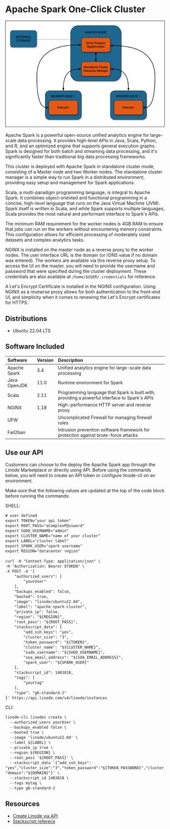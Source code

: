 # Apache Spark One-Click Cluster
![spark-cluster.png](spark-cluster.png)

Apache Spark is a powerful open-source unified analytics engine for large-scale data processing. It provides high-level APIs in Java, Scala, Python, and R, and an optimized engine that supports general execution graphs. Spark is designed for both batch and streaming data processing, and it's significantly faster than traditional big data processing frameworks.

This cluster is deployed with Apache Spark in standalone cluster mode, consisting of a Master node and two Worker nodes. The standalone cluster manager is a simple way to run Spark in a distributed environment, providing easy setup and management for Spark applications.

Scala, a multi-paradigm programming language, is integral to Apache Spark. It combines object-oriented and functional programming in a concise, high-level language that runs on the Java Virtual Machine (JVM). Spark itself is written in Scala, and while Spark supports multiple languages, Scala provides the most natural and performant interface to Spark's APIs.

The minimum RAM requirement for the worker nodes is 4GB RAM to ensure that jobs can run on the workers without encountering memory constraints. This configuration allows for efficient processing of moderately sized datasets and complex analytics tasks.

NGINX is installed on the master node as a reverse proxy to the worker nodes. The user interface URL is the domain (or rDNS value if no domain was entered). The workers are available via this reverse proxy setup. To access the UI on the master, you will need to provide the username and password that were specified during the cluster deployment. These credentials are also available at `/home/$USER/.credentials` for reference.

A Let's Encrypt Certificate is installed in the NGINX configuration. Using NGINX as a revewrse proxy allows for both authentication to the front-end UI, and simplicity when it comes to renewing the Let's Encrypt certificates for HTTPS.

## Distributions

- Ubuntu 22.04 LTS

## Software Included

| Software  | Version   | Description   |
| :---      | :----     | :---          |
| Apache Spark | 3.4 | Unified analytics engine for large-scale data processing |
| Java OpenJDK | 11.0 | Runtime environment for Spark |
| Scala | 2.11 | Programming language that Spark is built with, providing a powerful interface to Spark's APIs |
| NGINX | 1.18 | High-performance HTTP server and reverse proxy |
| UFW | | Uncomplicated Firewall for managing firewall rules |
| Fail2ban | | Intrusion prevention software framework for protection against brute-force attacks |

## Use our API

Customers can choose to the deploy the Apache Spark app through the Linode Marketplace or directly using API. Before using the commands below, you will need to create an API token or configure linode-cli on an environment.

Make sure that the following values are updated at the top of the code block before running the commands:

SHELL:
```
# user defined
export TOKEN="your api token"
export ROOT_PASS="aComplexP@ssword"
export SUDO_USERNAME="admin"
export CLUSTER_NAME="name of your cluster"
export LABEL="cluster label"
export SPARK_USER="spark username"
export REGION="datacenter region"

curl -H "Content-Type: application/json" \
-H "Authorization: Bearer $TOKEN" \
-X POST -d '{
    "authorized_users": [
        "yourUser"
    ],
    "backups_enabled": false,
    "booted": true,
    "image": "linode/ubuntu22.04",
    "label": "apache-spark-cluster",
    "private_ip": false,
    "region": "${REGION}",
    "root_pass": "${ROOT_PASS}",
    "stackscript_data": {
        "add_ssh_keys": "yes",
        "cluster_size": "3",
        "token_password": "${TOKEN}",
        "cluster_name": "${CLUSTER_NAME}",
        "sudo_username": "${SUDO_USERNAME}",
        "soa_email_address": "${SOA_EMAIL_ADDRESS}",
        "spark_user": "${SPARK_USER}"
    },
    "stackscript_id": 1403818,
    "tags": [
        "yourtag"
    ],
    "type": "g6-standard-2"
}' https://api.linode.com/v4/linode/instances

```

CLI:
```
linode-cli linodes create \
  --authorized_users yourUser \
  --backups_enabled false \
  --booted true \
  --image 'linode/ubuntu22.04' \
  --label ${LABEL} \
  --private_ip true \
  --region ${REGION} \
  --root_pass '${ROOT_PASS}' \
  --stackscript_data '{"add_ssh_keys": "yes","cluster_size":"3","token_password":"${TOKEN_PASSWORD}","cluster_name":"${CLUSTER_NAME}","sudo_username":"${SUDO_USERNAME}","soa_email_address":"${SOA_EMAIL_ADDRESS}", "domain":"${DOMAIN}"}' \
  --stackscript_id 1403818 \
  --tags mytag \
  --type g6-standard-2

```

## Resources
- [Create Linode via API](https://www.linode.com/docs/api/linode-instances/#linode-create)
- [Stackscript referece](https://www.linode.com/docs/guides/writing-scripts-for-use-with-linode-stackscripts-a-tutorial/#user-defined-fields-udfs)